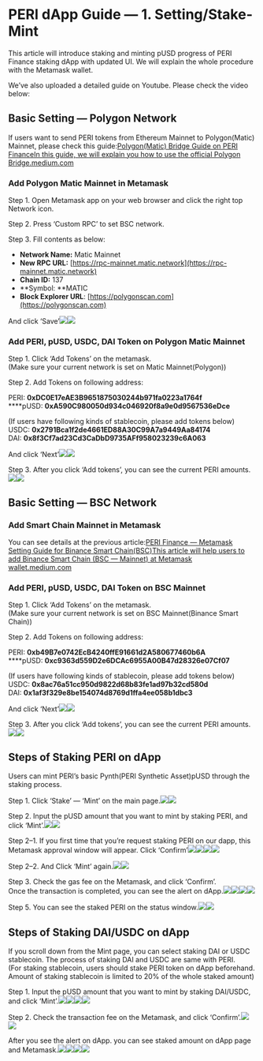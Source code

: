 # PERI dApp Guide — 1. Setting/Stake-Mint

This article will introduce staking and minting pUSD progress of PERI Finance staking dApp with updated UI. We will explain the whole procedure with the Metamask wallet.

We’ve also uploaded a detailed guide on Youtube. Please check the video below:

## Basic Setting — Polygon Network <a href="68fe" id="68fe"></a>

If users want to send PERI tokens from Ethereum Mainnet to Polygon(Matic) Mainnet, please check this guide:[Polygon(Matic) Bridge Guide on PERI FinanceIn this guide, we will explain you how to use the official Polygon Bridge.medium.com](https://medium.com/perifinance/polygon-matic-bridge-guide-on-peri-finance-e8c7e6570056)

### Add Polygon Matic Mainnet in Metamask <a href="0dc5" id="0dc5"></a>

Step 1. Open Metamask app on your web browser and click the right top Network icon.

Step 2. Press ‘Custom RPC’ to set BSC network.

Step 3. Fill contents as below:

* **Network Name:** Matic Mainnet
* **New RPC URL:** [https://rpc-mainnet.matic.network](https://rpc-mainnet.matic.network)
* **Chain ID:** 137
* **Symbol: **MATIC
* **Block Explorer URL**: [https://polygonscan.com](https://polygonscan.com)

And click ‘Save’![](https://miro.medium.com/max/60/1\*gkGdWd\_yUGeHYfPBUPf14w.jpeg?q=20)![](https://miro.medium.com/max/700/1\*gkGdWd\_yUGeHYfPBUPf14w.jpeg)

### Add PERI, pUSD, USDC, DAI Token on Polygon Matic Mainnet <a href="9055" id="9055"></a>

Step 1. Click ‘Add Tokens’ on the metamask.\
(Make sure your current network is set on Matic Mainnet(Polygon))

Step 2. Add Tokens on following address:

PERI: **0xDC0E17eAE3B9651875030244b971fa0223a1764f**\
****pUSD: **0xA590C980050d934c046920f8a9e0d9567536eDce**

(If users have following kinds of stablecoin, please add tokens below)\
USDC: **0x2791Bca1f2de4661ED88A30C99A7a9449Aa84174**\
DAI: **0x8f3Cf7ad23Cd3CaDbD9735AFf958023239c6A063**

And click ‘Next’![](https://miro.medium.com/max/60/1\*3nH2HfzcgkDOzRrZ-l6YtQ.png?q=20)![](https://miro.medium.com/max/700/1\*3nH2HfzcgkDOzRrZ-l6YtQ.png)

Step 3. After you click ‘Add tokens’, you can see the current PERI amounts.![](https://miro.medium.com/max/60/1\*gEUcnRvmFoawY8XWX-TpmQ.jpeg?q=20)![](https://miro.medium.com/max/700/1\*gEUcnRvmFoawY8XWX-TpmQ.jpeg)

## Basic Setting — BSC Network <a href="403d" id="403d"></a>

### Add Smart Chain Mainnet in Metamask <a href="47ab" id="47ab"></a>

You can see details at the previous article:[PERI Finance — Metamask Setting Guide for Binance Smart Chain(BSC)This article will help users to add Binance Smart Chain (BSC — Mainnet) at Metamask wallet.medium.com](https://medium.com/perifinance/peri-finance-metamask-setting-guide-for-binance-smart-chain-bsc-65d4286e604e)

### Add PERI, pUSD, USDC, DAI Token on BSC Mainnet <a href="6a7d" id="6a7d"></a>

Step 1. Click ‘Add Tokens’ on the metamask.\
(Make sure your current network is set on BSC Mainnet(Binance Smart Chain))

Step 2. Add Tokens on following address:

PERI: **0xb49B7e0742EcB4240ffE91661d2A580677460b6A**\
****pUSD: **0xc9363d559D2e6DCAc6955A00B47d28326e07Cf07**

(If users have following kinds of stablecoin, please add tokens below)\
USDC: **0x8ac76a51cc950d9822d68b83fe1ad97b32cd580d**\
DAI: **0x1af3f329e8be154074d8769d1ffa4ee058b1dbc3**

And click ‘Next’![](https://miro.medium.com/max/60/1\*9Iohm0z3kVTlPcnL6MUrsw.jpeg?q=20)![](https://miro.medium.com/max/700/1\*9Iohm0z3kVTlPcnL6MUrsw.jpeg)

Step 3. After you click ‘Add tokens’, you can see the current PERI amounts.![](https://miro.medium.com/max/60/1\*bewwTAcWec7jwFC-rB5Y-A.jpeg?q=20)![](https://miro.medium.com/max/700/1\*bewwTAcWec7jwFC-rB5Y-A.jpeg)

## Steps of Staking PERI on dApp <a href="0277" id="0277"></a>

Users can mint PERI’s basic Pynth(PERI Synthetic Asset)pUSD through the staking process.

Step 1. Click ‘Stake’ — ‘Mint’ on the main page.![](https://miro.medium.com/max/60/1\*zwVGVlHf3YQW2JyREfaVDg.jpeg?q=20)![](https://miro.medium.com/max/700/1\*zwVGVlHf3YQW2JyREfaVDg.jpeg)

Step 2. Input the pUSD amount that you want to mint by staking PERI, and click ‘Mint’.![](https://miro.medium.com/max/60/1\*ZPVxGJKASxxtDIKAfzP80w.jpeg?q=20)![](https://miro.medium.com/max/700/1\*ZPVxGJKASxxtDIKAfzP80w.jpeg)

Step 2–1. If you first time that you’re request staking PERI on our dapp, this Metamask approval window will appear. Click ‘Confirm’![](https://miro.medium.com/max/60/1\*5jlWEW\_B0NozvbdiaSrM7A.jpeg?q=20)![](https://miro.medium.com/max/700/1\*5jlWEW\_B0NozvbdiaSrM7A.jpeg)![](https://miro.medium.com/max/60/1\*JFbHuXVERg0HKyVYf\_AXQg.jpeg?q=20)![](https://miro.medium.com/max/700/1\*JFbHuXVERg0HKyVYf\_AXQg.jpeg)

Step 2–2. And Click ‘Mint’ again.![](https://miro.medium.com/max/60/1\*ZPVxGJKASxxtDIKAfzP80w.jpeg?q=20)![](https://miro.medium.com/max/700/1\*ZPVxGJKASxxtDIKAfzP80w.jpeg)

Step 3. Check the gas fee on the Metamask, and click ‘Confirm’.\
Once the transaction is completed, you can see the alert on dApp.![](https://miro.medium.com/max/60/1\*DDTzPiRcFlg1An3FLxLVcA.jpeg?q=20)![](https://miro.medium.com/max/700/1\*DDTzPiRcFlg1An3FLxLVcA.jpeg)![](https://miro.medium.com/max/60/1\*HJ\_wc8lYs5\_Lzrt2xbC65w.jpeg?q=20)![](https://miro.medium.com/max/700/1\*HJ\_wc8lYs5\_Lzrt2xbC65w.jpeg)

Step 5. You can see the staked PERI on the status window.![](https://miro.medium.com/max/60/1\*-XXu-NRWhtahfvznXggFfg.jpeg?q=20)![](https://miro.medium.com/max/700/1\*-XXu-NRWhtahfvznXggFfg.jpeg)

## Steps of Staking DAI/USDC on dApp <a href="d3e0" id="d3e0"></a>

If you scroll down from the Mint page, you can select staking DAI or USDC stablecoin. The process of staking DAI and USDC are same with PERI.\
(For staking stablecoin, users should stake PERI token on dApp beforehand. Amount of staking stablecoin is limited to 20% of the whole staked amount)

Step 1. Input the pUSD amount that you want to mint by staking DAI/USDC, and click ‘Mint’.![](https://miro.medium.com/max/60/1\*7MJypxmGo\_PDQ-huhfLUVQ.jpeg?q=20)![](https://miro.medium.com/max/700/1\*7MJypxmGo\_PDQ-huhfLUVQ.jpeg)![](https://miro.medium.com/max/60/1\*QTH13oIT5xqgH2qkW1FDhg.png?q=20)![](https://miro.medium.com/max/700/1\*QTH13oIT5xqgH2qkW1FDhg.png)

Step 2. Check the transaction fee on the Metamask, and click ‘Confirm’.![](https://miro.medium.com/max/60/1\*DDTzPiRcFlg1An3FLxLVcA.jpeg?q=20)![](https://miro.medium.com/max/700/1\*DDTzPiRcFlg1An3FLxLVcA.jpeg)

After you see the alert on dApp. you can see staked amount on dApp page and Metamask.![](https://miro.medium.com/max/60/1\*Ojsbn4UZHt3Jk1Y6v5uagw.jpeg?q=20)![](https://miro.medium.com/max/700/1\*Ojsbn4UZHt3Jk1Y6v5uagw.jpeg)![](https://miro.medium.com/max/60/1\*-XXu-NRWhtahfvznXggFfg.jpeg?q=20)![](https://miro.medium.com/max/700/1\*-XXu-NRWhtahfvznXggFfg.jpeg)
